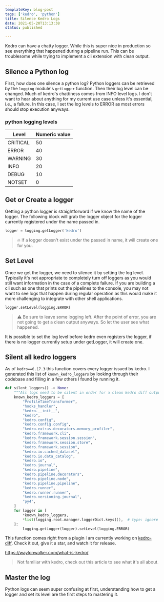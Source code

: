 ```yaml
---
templateKey: blog-post
tags: ['kedro', 'python']
title: Silence Kedro Logs
date: 2021-05-20T13:13:38
status: published

---
```


Kedro can have a chatty logger.  While this is super nice in production
so see everything that happened during a pipeline run. This can be troublesome
while trying to implement a cli extension with clean output.

## Silence a Python log

First, how does one silence a python log?  Python loggers can be retrieved by
the `logging` module's `getLogger` function. Then their log level can be
changed.  Much of kedro's chattiness comes from INFO level logs.  I don't want
to hear about anything for my current use case unless it's essential, i.e., a
failure.  In this case, I set the log levels to ERROR as most errors should
stop execution anyways.


### python logging levels


| Level    | Numeric value |
|----------|---------------|
| CRITICAL | 50            |
| ERROR    | 40            |
| WARNING  | 30            |
| INFO     | 20            |
| DEBUG    | 10            |
| NOTSET   | 0             |


## Get or Create a logger

Getting a python logger is straightforward if we know the name of the logger.
The following block will grab the logger object for the logger currently
registered under the name passed in.

``` python
logger = logging.getLogger('kedro')
```

> 🔥 If a logger doesn't exist under the passed in name, it will create one for you.

## Set Level

Once we get the logger, we need to silence it by setting the log level.
Typically it's not appropriate to completely turn off loggers as you would still
want information in the case of a complete failure.  If you are building
a cli such as one that prints out the pipelines to the console, you may not want
to see logs that happen during regular operation as this would make it more
challenging to integrate with other shell applications.

``` python 
logger.setLevel(logging.ERROR)
```

> ⚠ Be sure to leave some logging left. After the point of error, you are not
> going to get a clean output anyways.  So let the user see what happened.

It is possible to set the log level before kedro even registers the
logger, if there is no logger currently setup under getLogger, it will create
one.

## Silent all kedro loggers

As of `kedro==0.17.3` this function covers every logger issued by
kedro.  I generated this list of `known_kedro_loggers` by looking through their
codebase and filling in a few others I found by running it.

``` python
def silent_loggers() -> None:
    """All logs need to be silent in order for a clean kedro diff output."""
    known_kedro_loggers = [
        "ProfileTimeTransformer",
        "hooks_handler",
        "kedro.__init__",
        "kedro",
        "kedro.config",
        "kedro.config.config",
        "kedro.extras.decorators.memory_profiler",
        "kedro.framework.cli",
        "kedro.framework.session.session",
        "kedro.framework.session.store",
        "kedro.framework.session",
        "kedro.io.cached_dataset",
        "kedro.io.data_catalog",
        "kedro.io",
        "kedro.journal",
        "kedro.pipeline",
        "kedro.pipeline.decorators",
        "kedro.pipeline.node",
        "kedro.pipeline.pipeline",
        "kedro.runner",
        "kedro.runner.runner",
        "kedro.versioning.journal",
        "py4",
    ]
    for logger in [
        *known_kedro_loggers,
        *list(logging.root.manager.loggerDict.keys()),  # type: ignore
    ]:
        logging.getLogger(logger).setLevel(logging.ERROR)
```

This function comes right from a plugin I am currently working on
[kedro-diff](https://github.com/WaylonWalker/kedro-diff).  Check it out, give
it a star, and watch it for release.


https://waylonwalker.com/what-is-kedro/

> Not familiar with kedro, check out this article to see what it's all about.

## Master the log

Python logs can seem super confusing at first, understanding how to get a
logger and set its level are the first steps to mastering it.

